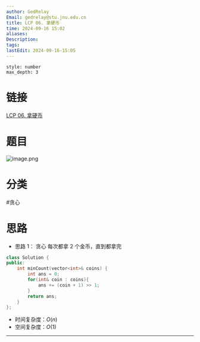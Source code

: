 ```yaml
---
author: GedRelay
Email: gedrelay@stu.jnu.edu.cn
title: LCP 06. 拿硬币
time: 2024-09-16 15:02
aliases: 
Description: 
tags: 
lastEdit: 2024-09-16-15:05
---
```


```toc
style: number
max_depth: 3
```

# 链接
[LCP 06. 拿硬币](https://leetcode.cn/problems/na-ying-bi/) 

# 题目
![image.png](https://ged-pic-bed.oss-cn-guangzhou.aliyuncs.com/img/202409161504141.png)


# 分类
#贪心

# 思路
- 思路 1：
贪心
每次都拿 $2$ 个金币，直到都拿完 


```cpp
class Solution {
public:
    int minCount(vector<int>& coins) {
        int ans = 0;
        for(int& coin : coins){
            ans += (coin + 1) >> 1;
        }
        return ans;
    }
};
```


- 时间复杂度：${O\left( n \right)  }$ 
- 空间复杂度：${O\left( 1 \right)  }$ 


---

